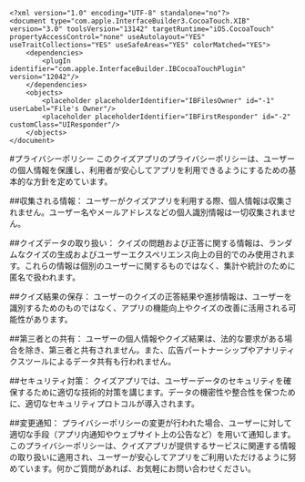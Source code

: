 ```
<?xml version="1.0" encoding="UTF-8" standalone="no"?>
<document type="com.apple.InterfaceBuilder3.CocoaTouch.XIB" version="3.0" toolsVersion="13142" targetRuntime="iOS.CocoaTouch" propertyAccessControl="none" useAutolayout="YES" useTraitCollections="YES" useSafeAreas="YES" colorMatched="YES">
    <dependencies>
        <plugIn identifier="com.apple.InterfaceBuilder.IBCocoaTouchPlugin" version="12042"/>
    </dependencies>
    <objects>
        <placeholder placeholderIdentifier="IBFilesOwner" id="-1" userLabel="File's Owner"/>
        <placeholder placeholderIdentifier="IBFirstResponder" id="-2" customClass="UIResponder"/>
    </objects>
</document>
```

#プライバシーポリシー
このクイズアプリのプライバシーポリシーは、ユーザーの個人情報を保護し、利用者が安心してアプリを利用できるようにするための基本的な方針を定めています。

##収集される情報：
ユーザーがクイズアプリを利用する際、個人情報は収集されません。ユーザー名やメールアドレスなどの個人識別情報は一切収集されません。

##クイズデータの取り扱い：
クイズの問題および正答に関する情報は、ランダムなクイズの生成およびユーザーエクスペリエンス向上の目的でのみ使用されます。これらの情報は個別のユーザーに関するものではなく、集計や統計のために匿名で扱われます。

##クイズ結果の保存：
ユーザーのクイズの正答結果や進捗情報は、ユーザーを識別するためのものではなく、アプリの機能向上やクイズの改善に活用される可能性があります。

##第三者との共有：
ユーザーの個人情報やクイズ結果は、法的な要求がある場合を除き、第三者と共有されません。また、広告パートナーシップやアナリティクスツールによるデータ共有も行われません。

##セキュリティ対策：
クイズアプリでは、ユーザーデータのセキュリティを確保するために適切な技術的対策を講じます。データの機密性や整合性を保つために、適切なセキュリティプロトコルが導入されます。

##変更通知：
プライバシーポリシーの変更が行われた場合、ユーザーに対して適切な手段（アプリ内通知やウェブサイト上の公告など）を用いて通知します。 このプライバシーポリシーは、クイズアプリが提供するサービスに関連する情報の取り扱いに適用され、ユーザーが安心してアプリをご利用いただけるように努めています。何かご質問があれば、お気軽にお問い合わせください。
